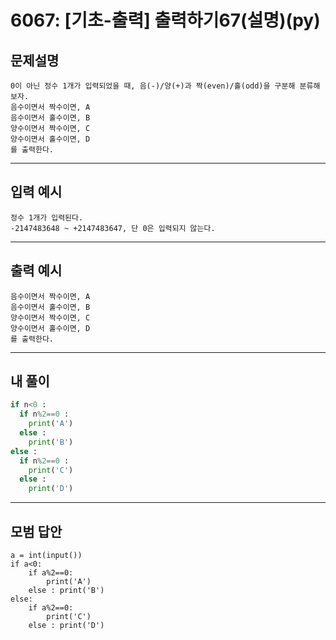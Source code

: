 # 6067: [기초-출력] 출력하기67(설명)(py)
## 문제설명
```
0이 아닌 정수 1개가 입력되었을 때, 음(-)/양(+)과 짝(even)/홀(odd)을 구분해 분류해보자.
음수이면서 짝수이면, A
음수이면서 홀수이면, B
양수이면서 짝수이면, C
양수이면서 홀수이면, D
를 출력한다.
```
***
## 입력 예시
~~~
정수 1개가 입력된다.
-2147483648 ~ +2147483647, 단 0은 입력되지 않는다.
~~~
***
## 출력 예시
~~~
음수이면서 짝수이면, A
음수이면서 홀수이면, B
양수이면서 짝수이면, C
양수이면서 홀수이면, D
를 출력한다.

~~~
***
## 내 풀이
```python
if n<0 :
  if n%2==0 :
    print('A')     
  else :
    print('B')
else :
  if n%2==0 :
    print('C')
  else :
    print('D')

````
***
## 모범 답안
~~~pyhton
a = int(input())
if a<0:
    if a%2==0:
        print('A')
    else : print('B')
else:
    if a%2==0:
        print('C')
    else : print('D')

~~~